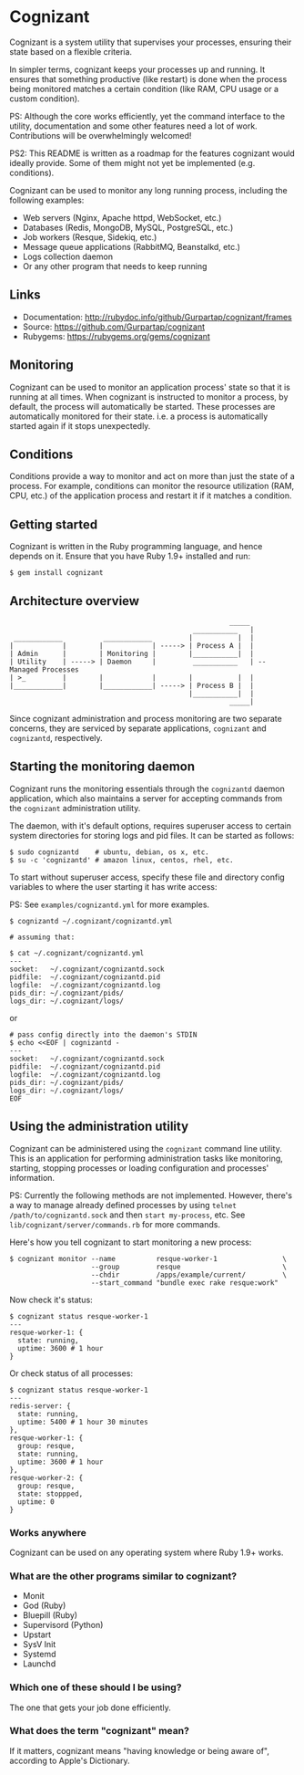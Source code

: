 # Cognizant

Cognizant is a system utility that supervises your processes, ensuring their
state based on a flexible criteria.

In simpler terms, cognizant keeps your processes up and running. It ensures
that something productive (like restart) is done when the process being
monitored matches a certain condition (like RAM, CPU usage or a custom
condition).

PS: Although the core works efficiently, yet the command interface to the
utility, documentation and some other features need a lot of work.
Contributions will be overwhelmingly welcomed!

PS2: This README is written as a roadmap for the features cognizant would
ideally provide. Some of them might not yet be implemented (e.g. conditions).

Cognizant can be used to monitor any long running process, including the
following examples:

- Web servers (Nginx, Apache httpd, WebSocket, etc.)
- Databases (Redis, MongoDB, MySQL, PostgreSQL, etc.)
- Job workers (Resque, Sidekiq, etc.)
- Message queue applications (RabbitMQ, Beanstalkd, etc.)
- Logs collection daemon
- Or any other program that needs to keep running

## Links

- Documentation: http://rubydoc.info/github/Gurpartap/cognizant/frames
- Source: https://github.com/Gurpartap/cognizant
- Rubygems: https://rubygems.org/gems/cognizant

## Monitoring

Cognizant can be used to monitor an application process' state so that it
is running at all times. When cognizant is instructed to monitor a process,
by default, the process will automatically be started. These processes are
automatically monitored for their state. i.e. a process is automatically
started again if it stops unexpectedly.

## Conditions

Conditions provide a way to monitor and act on more than just the state of a
process. For example, conditions can monitor the resource utilization (RAM,
CPU, etc.) of the application process and restart it if it matches a
condition.

## Getting started

Cognizant is written in the Ruby programming language, and hence depends on
it. Ensure that you have Ruby 1.9+ installed and run:

    $ gem install cognizant

## Architecture overview

                                                          _____
                                                 ___________   |
     ____________          ____________         |           |  |
    |            |        |            | -----> | Process A |  |
    | Admin      |        | Monitoring |        |___________|  |
    | Utility    | -----> | Daemon     |         ___________   | -- Managed Processes
    | >_         |        |            |        |           |  |
    |____________|        |____________| -----> | Process B |  |
                                                |___________|  |
                                                          _____|

Since cognizant administration and process monitoring are two separate concerns, they are serviced by separate applications, `cognizant` and `cognizantd`, respectively.

## Starting the monitoring daemon

Cognizant runs the monitoring essentials through the `cognizantd` daemon application, which also maintains a server for accepting commands from the `cognizant` administration utility.

The daemon, with it's default options, requires superuser access to certain system directories for storing logs and pid files. It can be started as follows:

    $ sudo cognizantd    # ubuntu, debian, os x, etc.
    $ su -c 'cognizantd' # amazon linux, centos, rhel, etc.

To start without superuser access, specify these file and directory config variables to where the user starting it has write access:

PS: See `examples/cognizantd.yml` for more examples.

    $ cognizantd ~/.cognizant/cognizantd.yml
    
    # assuming that:
    
    $ cat ~/.cognizant/cognizantd.yml
    ---
    socket:   ~/.cognizant/cognizantd.sock
    pidfile:  ~/.cognizant/cognizantd.pid
    logfile:  ~/.cognizant/cognizantd.log
    pids_dir: ~/.cognizant/pids/
    logs_dir: ~/.cognizant/logs/

or

    # pass config directly into the daemon's STDIN
    $ echo <<EOF | cognizantd -
    ---
    socket:   ~/.cognizant/cognizantd.sock
    pidfile:  ~/.cognizant/cognizantd.pid
    logfile:  ~/.cognizant/cognizantd.log
    pids_dir: ~/.cognizant/pids/
    logs_dir: ~/.cognizant/logs/
    EOF

## Using the administration utility

Cognizant can be administered using the `cognizant` command line utility. This is an application for performing administration tasks like monitoring, starting, stopping processes or loading configuration and processes' information.

PS: Currently the following methods are not implemented. However, there's a way to manage already defined processes by using `telnet /path/to/cognizantd.sock` and then `start my-process`, etc. See `lib/cognizant/server/commands.rb` for more commands.

Here's how you tell cognizant to start monitoring a new process:

    $ cognizant monitor --name          resque-worker-1                \
                        --group         resque                         \
                        --chdir         /apps/example/current/         \
                        --start_command "bundle exec rake resque:work"

Now check it's status:

    $ cognizant status resque-worker-1
    ---
    resque-worker-1: {
      state: running,
      uptime: 3600 # 1 hour
    }

Or check status of all processes:

    $ cognizant status resque-worker-1
    ---
    redis-server: {
      state: running,
      uptime: 5400 # 1 hour 30 minutes
    },
    resque-worker-1: {
      group: resque,
      state: running,
      uptime: 3600 # 1 hour
    },
    resque-worker-2: {
      group: resque,
      state: stoppped,
      uptime: 0
    }

### Works anywhere

Cognizant can be used on any operating system where Ruby 1.9+ works.

### What are the other programs similar to cognizant?

- Monit
- God (Ruby)
- Bluepill (Ruby)
- Supervisord (Python)
- Upstart
- SysV Init
- Systemd
- Launchd

### Which one of these should I be using?

The one that gets your job done efficiently.

### What does the term "cognizant" mean?

If it matters, cognizant means "having knowledge or being aware of", according to Apple's Dictionary.
